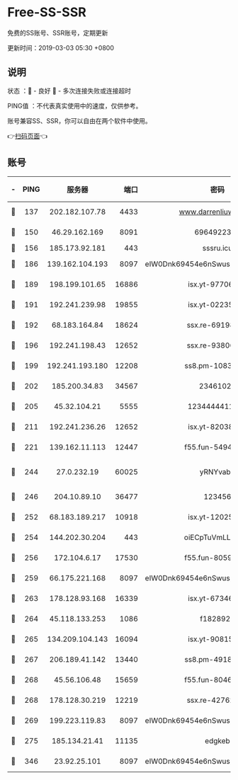 # Free-SS-SSR

免费的SS账号、SSR账号，定期更新

更新时间：2019-03-03 05:30 +0800

## 说明

状态     ：🙂 - 良好 🙁 - 多次连接失败或连接超时

PING值   ：不代表真实使用中的速度，仅供参考。

账号兼容SS、SSR，你可以自由在两个软件中使用。

👉[扫码页面](https://liesauer.github.io/free-ss-ssr.github.io/)👈

## 账号

|-|PING|服务器|端口|密码|加密方式|区域|
|:----:|:----:|:-----:|-----:|:----:|:----:|:----:|
|🙂|137|202.182.107.78|4433|www.darrenliuwei.com|aes-256-cfb|JP|
|🙂|150|46.29.162.169|8091|6964922356|aes-256-cfb|RU|
|🙂|156|185.173.92.181|443|sssru.icu|rc4-md5|RU|
|🙂|186|139.162.104.193|8097|eIW0Dnk69454e6nSwuspv9DmS201tQ0D|aes-256-cfb|JP|
|🙂|189|198.199.101.65|16886|isx.yt-97706570|aes-256-cfb|US|
|🙂|191|192.241.239.98|19855|isx.yt-02235156|aes-256-cfb|US|
|🙂|192|68.183.164.84|18624|ssx.re-69198876|aes-256-cfb|US|
|🙂|196|192.241.198.43|12652|ssx.re-93806921|aes-256-cfb|US|
|🙂|199|192.241.193.180|12208|ss8.pm-10835371|aes-256-cfb|US|
|🙂|202|185.200.34.83|34567|23461023|aes-256-cfb|US|
|🙂|205|45.32.104.21|5555|1234444411111|aes-256-cfb|SG|
|🙂|211|192.241.236.26|12652|isx.yt-82038040|aes-256-cfb|US|
|🙂|221|139.162.11.113|12447|f55.fun-54942636|aes-256-cfb|SG|
|🙂|244|27.0.232.19|60025|yRNYvabB|xchacha20-ietf-poly1305|HK|
|🙂|246|204.10.89.10|36477|123456|aes-256-cfb|US|
|🙂|252|68.183.189.217|10918|isx.yt-12025761|aes-256-cfb|SG|
|🙂|254|144.202.30.204|443|oiECpTuVmLLxk4Ts|aes-256-cfb|US|
|🙂|256|172.104.6.17|17530|f55.fun-80599240|aes-256-cfb|US|
|🙂|259|66.175.221.168|8097|eIW0Dnk69454e6nSwuspv9DmS201tQ0D|aes-256-cfb|US|
|🙂|263|178.128.93.168|16339|isx.yt-67346063|aes-256-cfb|SG|
|🙂|264|45.118.133.253|1086|f1828920|aes-256-cfb|SG|
|🙂|265|134.209.104.143|16094|isx.yt-90815095|aes-256-cfb|SG|
|🙂|267|206.189.41.142|13440|ss8.pm-49181075|aes-256-cfb|SG|
|🙂|268|45.56.106.48|15659|f55.fun-80465528|aes-256-cfb|US|
|🙂|268|178.128.30.219|12219|ssx.re-42762203|aes-256-cfb|SG|
|🙂|269|199.223.119.83|8097|eIW0Dnk69454e6nSwuspv9DmS201tQ0D|aes-256-cfb|US|
|🙂|275|185.134.21.41|11135|edgkeb|aes-256-cfb|GB|
|🙂|346|23.92.25.101|8097|eIW0Dnk69454e6nSwuspv9DmS201tQ0D|aes-256-cfb|US|

